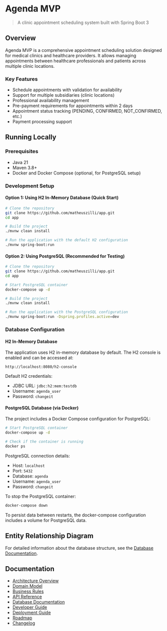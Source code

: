 # Agenda MVP

> A clinic appointment scheduling system built with Spring Boot 3

## Overview

Agenda MVP is a comprehensive appointment scheduling solution designed for medical clinics and healthcare providers. It allows managing appointments between healthcare professionals and patients across multiple clinic locations.

### Key Features

- Schedule appointments with validation for availability
- Support for multiple subsidiaries (clinic locations)
- Professional availability management
- Pre-payment requirements for appointments within 2 days
- Appointment status tracking (PENDING, CONFIRMED, NOT_CONFIRMED, etc.)
- Payment processing support

## Running Locally

### Prerequisites

- Java 21
- Maven 3.8+
- Docker and Docker Compose (optional, for PostgreSQL setup)

### Development Setup

#### Option 1: Using H2 In-Memory Database (Quick Start)

```bash
# Clone the repository
git clone https://github.com/matheuszilli/app.git
cd app

# Build the project
./mvnw clean install

# Run the application with the default H2 configuration
./mvnw spring-boot:run
```

#### Option 2: Using PostgreSQL (Recommended for Testing)

```bash
# Clone the repository
git clone https://github.com/matheuszilli/app.git
cd app

# Start PostgreSQL container
docker-compose up -d

# Build the project
./mvnw clean install

# Run the application with the PostgreSQL configuration
./mvnw spring-boot:run -Dspring.profiles.active=dev
```

### Database Configuration

#### H2 In-Memory Database

The application uses H2 in-memory database by default. The H2 console is enabled and can be accessed at:

```
http://localhost:8080/h2-console
```

Default H2 credentials:
- JDBC URL: `jdbc:h2:mem:testdb`
- Username: `agenda_user`
- Password: `changeit`

#### PostgreSQL Database (via Docker)

The project includes a Docker Compose configuration for PostgreSQL:

```bash
# Start PostgreSQL container
docker-compose up -d

# Check if the container is running
docker ps
```

PostgreSQL connection details:
- Host: `localhost`
- Port: `5432`
- Database: `agenda`
- Username: `agenda_user`
- Password: `changeit`

To stop the PostgreSQL container:
```bash
docker-compose down
```

To persist data between restarts, the docker-compose configuration includes a volume for PostgreSQL data.

## Entity Relationship Diagram

For detailed information about the database structure, see the [Database Documentation](./docs/DataSeed.md).

## Documentation

- [Architecture Overview](./docs/Architecture.md)
- [Domain Model](./docs/DomainModel.md)
- [Business Rules](./docs/BusinessRules.md)
- [API Reference](./docs/API.md)
- [Database Documentation](./docs/DataSeed.md)
- [Developer Guide](./docs/DevGuide.md)
- [Deployment Guide](./docs/Deploy.md)
- [Roadmap](./docs/Roadmap.md)
- [Changelog](./CHANGELOG.md)